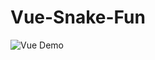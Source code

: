# Vue-Snake-Fun
![Vue Demo](https://raw.githubusercontent.com/pranitp08/Vue-Snake-Fun/master/vue-demo.png)
